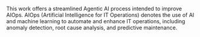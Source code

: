This work offers a streamlined Agentic AI process intended to improve AIOps.
AIOps (Artificial Intelligence for IT Operations) denotes the use of AI and machine learning to automate and enhance IT operations, including anomaly detection, root cause analysis, and predictive maintenance.

